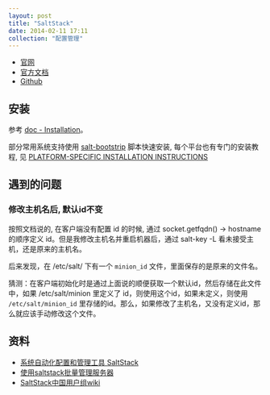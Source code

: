 ```yaml
---
layout: post
title: "SaltStack"
date: 2014-02-11 17:11
collection: "配置管理"
---
```


* [官网](http://www.saltstack.com/)
* [官方文档](http://docs.saltstack.com/)
* [Github](https://github.com/saltstack/salt)

## 安装 ##

参考 [doc - Installation](http://docs.saltstack.com/topics/installation/index.html)。

部分常用系统支持使用 [salt-bootstrip](https://github.com/saltstack/salt-bootstrap) 脚本快速安装, 每个平台也有专门的安装教程, 见 [PLATFORM-SPECIFIC INSTALLATION INSTRUCTIONS](http://docs.saltstack.com/topics/installation/index.html#platform-specific-installation-instructions)

## 遇到的问题 ##

### 修改主机名后, 默认id不变 ##

按照文档说的, 在客户端没有配置 id 的时候, 通过 socket.getfqdn() -> hostname 的顺序定义 id。但是我修改主机名并重启机器后，通过 salt-key -L 看未接受主机，还是原来的主机名。

后来发现，在 /etc/salt/ 下有一个 `minion_id` 文件，里面保存的是原来的文件名。

猜测：在客户端初始化时是通过上面说的顺便获取一个默认id，然后存储在此文件中，如果 /etc/salt/minion 里定义了 id，则使用这个id，如果未定义，则使用 `/etc/salt/minion_id` 里存储的id。那么，如果修改了主机名，又没有定义id，那么就应该手动修改这个文件。


## 资料 ##

* [系统自动化配置和管理工具 SaltStack](http://www.vpsee.com/2013/08/a-system-configuration-management-and-orchestration-tool-saltstack/)
* [使用saltstack批量管理服务器](http://www.groovyq.net/node/727)
* [SaltStack中国用户组wiki](http://wiki.saltstack.cn/docs)
